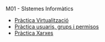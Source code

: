 M01 - SIstemes Informàtics

- [Pràctica Virtualització](https://htmlpreview.github.io/?https://github.com/hache2212/Portfoli/blob/main/Moduls/M01-SistemesInformatics/UF1/Pr%C3%A0ctica%20Virtualitzaci%C3%B3/Pr%C3%A0cticaVirtualitzaci%C3%B3.html)
- [Pràctica usuaris, grups i permisos](https://htmlpreview.github.io/?https://github.com/hache2212/Portfoli/blob/main/Moduls/M01-SistemesInformatics/UF1/Pr%C3%A0ctica%20usuaris%2C%20grups%20i%20permisos/Pr%C3%A0cticausuarisgrupsipermisos.html)
- [Pràctica Xarxes](https://htmlpreview.github.io/?https://github.com/hache2212/Portfoli/tree/main/Moduls/M01-SistemesInformatics/UF1/Pr%C3%A0ctica%20de%20xarxes)
